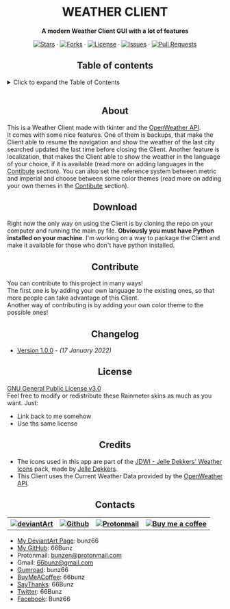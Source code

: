 <h1 align="center">WEATHER CLIENT</h1>

<p align="center">
    <b>A modern Weather Client GUI with a lot of features</b>
</p>

<!-- BUTTONS -->
<p align="center">
    <a href="https://github.com/66Bunz/Weather-Client/stargazers"><img
            src="https://img.shields.io/github/stars/66Bunz/Weather-Client.svg" alt="Stars"></a>
    ·
    <a href="https://github.com/66Bunz/Weather-Client/network"><img
            src="https://img.shields.io/github/forks/66Bunz/Weather-Client.svg" alt="Forks"></a>
    ·
    <a href="https://github.com/66Bunz/Weather-Client/blob/master/LICENSE"><img
            src="https://img.shields.io/github/license/66Bunz/Weather-Client.svg" alt="License"></a>
    ·
    <a href="https://GitHub.com/66Bunz/Weather-Client/issues/"><img
            src="https://img.shields.io/github/issues/66Bunz/Weather-Client.svg" alt="Issues"></a>
    ·
    <a href="https://GitHub.com/66Bunz/Weather-Client/pull/"><img
            src="https://img.shields.io/github/issues-pr/66Bunz/Weather-Client.svg" alt="Pull Requests"></a>
</p>



<h2 align="center">Table of contents</h2>


<details>
<summary>Click to expand the Table of Contents</summary>
<ul>
    <li><a href="#about">About</a></li>
    <li><a href="#download">Download</a></li>
    <li><a href="#contribute">Contribute</a></li>
    <li><a href="#changelog">Changelog</a></li>
    <li><a href="#license">License</a></li>
    <li><a href="#credits">Credits</a></li>
    <li><a href="#contacts">Contacts</a></li>
</details><br>



<h2 align="center">About</h2>

This is a Weather Client made with tkinter and the <a href="openweathermap.org">OpenWeather API</a>.<br>
It comes with some nice features. One of them is backups, that make the Client able to resume the navigation and show the weather of the last city searched updated the last time before closing the Client. Another feature is localization, that makes the Client able to show the weather in the language of your choice, if it is available (read more on adding languages in the <a href="#contribute">Contibute</a> section). You can also set the reference system between metric and imperial and choose between some color themes (read more on adding your own themes in the <a href="#contribute">Contibute</a> section).



<h2 align="center">Download</h2>

Right now the only way on using the Client is by cloning the repo on your computer and running the main.py file. <strong>Obviously you must have Python installed on your machine</strong>. I'm working on a way to package the Client and make it available for those who don't have python installed.



<h2 align="center">Contribute</h2>

You can contribute to this project in many ways!<br>
The first one is by adding your own language to the existing ones, so that more people can take advantage of this Client.<br>
Another way of contributing is by adding your own color theme to the possible ones!



<h2 align="center">Changelog</h2>

- [Version 1.0.0](https://github.com/66Bunz/Weather-Client/releases/tag/v1.0.0) - *(17 January 2022)*  


<h2 align="center">License</h2>

<a href="https://www.gnu.org/licenses/gpl-3.0.html">GNU General Public License v3.0</a><br>
Feel free to modify or redistribute these Rainmeter skins as much as you want. Just:
- Link back to me somehow
- Use ths same license




<h2 align="center">Credits</h2>

- The icons used in this app are part of the <a href="https://www.deviantart.com/aj-dekkers/art/JDWI-Jelle-Dekkers-Weather-Icons-862700188">JDWI - Jelle Dekkers' Weather Icons</a> pack, made by <a href="https://www.deviantart.com/aj-dekkers">Jelle Dekkers</a>.
- This Client uses the Current Weather Data
provided by the <a href="openweathermap.org">OpenWeather API</a>.




<h2 align="center">Contacts</h2>

<table>
  <tr>
    <th><a href="https://www.deviantart.com/bunz66"><img src="https://img.shields.io/badge/DeviantArt-05CC47?style=for-the-badge&logo=deviantart&logoColor=white" alt="deviantArt"></a></th>
    <th><a href="https://github.com/66Bunz"><img src="https://img.shields.io/badge/GitHub-100000?style=for-the-badge&logo=github&logoColor=white" alt="Github"></a></th>
    <th><a href="mailto:bunzen@protonmail.com"><img src="https://img.shields.io/badge/ProtonMail-8B89CC?style=for-the-badge&logo=protonmail&logoColor=white" alt="Protonmail"></a></th>
    <th><a href="https://www.buymeacoffee.com/66bunz"><img src="https://img.shields.io/badge/Buy%20Me%20a%20Coffee-ffdd00?style=for-the-badge&logo=buy-me-a-coffee&logoColor=black" alt="Buy me a coffee"></a></th>
  </tr>
</table>


- [My DeviantArt Page](https://www.deviantart.com/bunz66): bunz66
- [My GitHub](https://github.com/66Bunz): 66Bunz
- Protonmail: [bunzen@protonmail.com](mailto:bunzen@protonmail.com)
- Gmail: [66bunz@gmail.com](mailto:66bunz@gmail.com)
- [Gumroad](https://app.gumroad.com/bunz66): bunz66
- [BuyMeACoffee](https://www.buymeacoffee.com/66bunz): 66bunz
- [SayThanks](https://saythanks.io/to/66Bunz): 66Bunz
- [Twitter](https://twitter.com/66Bunz): 66Bunz
- [Facebook](https://www.facebook.com/Bunz66): Bunz66